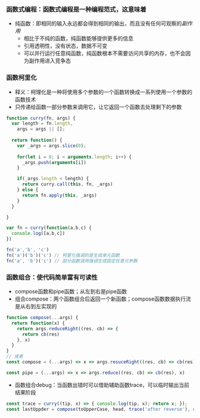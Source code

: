 ### 函数式编程：函数式编程是一种编程范式，这意味着
- 纯函数：即相同的输入永远都会得到相同的输出，而且没有任何可观察的*副作用*
  - 相比于不纯的函数，纯函数能够提供更多的信息
  - 引用透明性，没有状态，数据不可变
  - 可以并行运行任意纯函数，纯函数根本不需要访问共享的内存，也不会因为副作用进入竞争态



### 函数柯里化
- 释义：柯理化是一种将使用多个参数的一个函数转换成一系列使用一个参数的函数技术
- 只传递给函数一部分参数来调用它，让它返回一个函数去处理剩下的参数
```js
function curry(fn, args) {
  var length = fn.length,
    args = args || [];
  
  return function() {
    var _args = args.slice(0);
    
    for(let i = 0; i < arguments.length; i++) {
      _args.push(arguments[i])
    }

    if(_args.length < length) {
      return curry.call(this, fn, _args)
    } else {
      return fn.apply(this, _args)
    }
  }

}

var fn = curry(function(a,b,c) {
  console.log([a,b,c])
})

fn('a','b', 'c')
fn('a')('b')('c') // 柯里化强调的是生成单元函数
fn('a', 'b')('c') // 部分函数调用强调生成固定任意元参数
```

### 函数组合：使代码简单富有可读性
- compose函数和pipe函数；从左到右是pipe函数
- 组合compose：两个函数组合后返回一个新函数；compose函数数据执行流是从右到左实现的
```js
function compose(...args) {
  return function(x) {
    return args.reduceRight((res, cb) => {
      return cb(res)
    }, x)
  }
}
// 或者
const compose = (...args) => x => args.resuceRight((res, cb) => cb(res), x)

const pipe = (...args) => x => args.reduce((res, cb) => cb(res), x)
```
- 函数组合debug：当函数出错时可以借助辅助函数trace，可以临时输出当前结果阶段
```js
const trace = curry((tip, x) => { console.log(tip, x); return x; });
const lastUppder = compose(toUpperCase, head, trace('after reverse'), reverse);
```